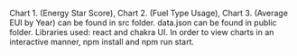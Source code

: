 Chart 1. (Energy Star Score), Chart 2. (Fuel Type Usage), Chart 3. (Average EUI by Year) can be found in src folder. data.json can be found in public folder. Libraries used: react and chakra UI. In order to view charts in an interactive manner, npm install and npm run start.